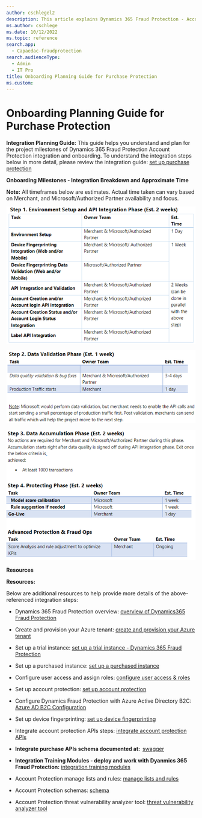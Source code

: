```yaml
---
author: cschlegel2
description: This article explains Dynamics 365 Fraud Protection - Account Protection Onboarding Planning Guide
ms.author: cschlege
ms.date: 10/12/2022
ms.topic: reference
search.app: 
  - Capaedac-fraudprotection
search.audienceType:
  - Admin
  - IT Pro
title: Onboarding Planning Guide for Purchase Protection
ms.custom:
---
```


# Onboarding Planning Guide for Purchase Protection

**Integration Planning Guide:** This guide helps you understand and plan for the project milestones of Dynamics 365 Fraud Protection Account Protection integration and onboarding. To understand the integration steps below in more detail, please review the integration guide:  [set up purchase protection](promocode-set-up-purchase-protection.md)

**Onboarding Milestones - Integration Breakdown and Approximate Time** 

**Note:** All timeframes below are estimates. Actual time taken can vary based on Merchant, and Microsoft/Authorized Partner availability and focus. 

![step1.](media/ap-onboarding-guide-step1.png)

![step2.](media/ap-onboarding-guide-step2.png)

![step3.](media/ap-onboarding-guide-step34.png)

**Resources** 

**Resources:** 

Below are additional resources to help provide more details of the above-referenced integration steps:


- Dynamics 365 Fraud Protection overview: [overview of Dynamics365 Fraud Protection](/dynamics365/fraud-protection/)

 
- Create and provision your Azure tenant: [create and provision your Azure tenant](promocode-set-up-dfp-purchased-version.md)


- Set up a trial instance: [set up a trial instance - Dynamics 365 Fraud Protection](promocode-set-up-dfp-trial-version.md)


- Set up a purchased instance: [set up a purchased instance](promocode-set-up-dfp-purchased-version.md)

 
- Configure user access and assign roles: [configure user access & roles](configure-user-access.md)

 
- Set up account protection: [set up account protection](promocode-set-up-account-protection.md)


- Configure Dynamics Fraud Protection with Azure Active Directory B2C: [Azure AD B2C Configuration](/azure/active-directory-b2c/partner-dynamics-365-fraud-protection)


- Set up device fingerprinting: [set up device fingerprinting](device-fingerprinting.md)


- Integrate account protection APIs steps: [integrate account protection APIs](integrate-ap-api.md)

 
- **Integrate purchase APIs schema documented at:**  [swagger](https://dfpswagger.azurewebsites.net/index.html)

 
- **Integration Training Modules - deploy and work with Dyanmics 365 Fraud Protection:** [integration training modules](/training/paths/deploy-work-account-purchase-protection/)

- Account Protection manage lists and rules: [manage lists and rules](rules.md)

- Account Protection schemas: [schema](ap-schema.md)

- Account Protection threat vulnerability analyzer tool: [threat vulnerability analyzer tool](threat-vulnerability-analyzer.md)
